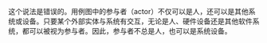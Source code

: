 这个说法是错误的。用例图中的参与者（actor）不仅可以是人，还可以是其他系统或设备。只要某个外部实体与系统有交互，无论是人、硬件设备还是其他软件系统，都可以被视为参与者。因此，参与者不总是人，也可以是系统设备。